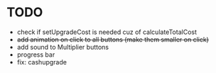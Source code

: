 # TODO

- check if setUpgradeCost is needed cuz of calculateTotalCost
- ~~add animation on click to all buttons (make them smaller on click)~~
- add sound to Multiplier buttons
- progress bar
- fix: cashupgrade